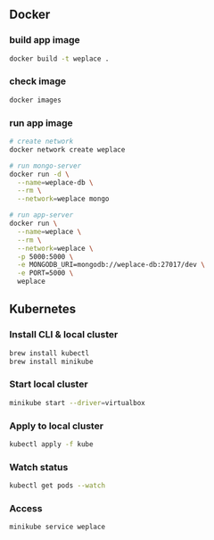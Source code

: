 ## Docker

### build app image

```sh
docker build -t weplace .
```

### check image
```sh
docker images
```

### run app image

```sh
# create network
docker network create weplace

# run mongo-server
docker run -d \
  --name=weplace-db \
  --rm \
  --network=weplace mongo

# run app-server
docker run \
  --name=weplace \
  --rm \
  --network=weplace \
  -p 5000:5000 \
  -e MONGODB_URI=mongodb://weplace-db:27017/dev \
  -e PORT=5000 \
  weplace

```

## Kubernetes

### Install CLI & local cluster
```sh
brew install kubectl
brew install minikube
```


### Start local cluster
```sh
minikube start --driver=virtualbox
```

### Apply to local cluster
```sh
kubectl apply -f kube
```

### Watch status
```sh
kubectl get pods --watch
```
### Access
```sh
minikube service weplace
```
